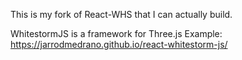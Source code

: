 This is my fork of React-WHS that I can actually build.

WhitestormJS is a framework for Three.js
Example:
https://jarrodmedrano.github.io/react-whitestorm-js/